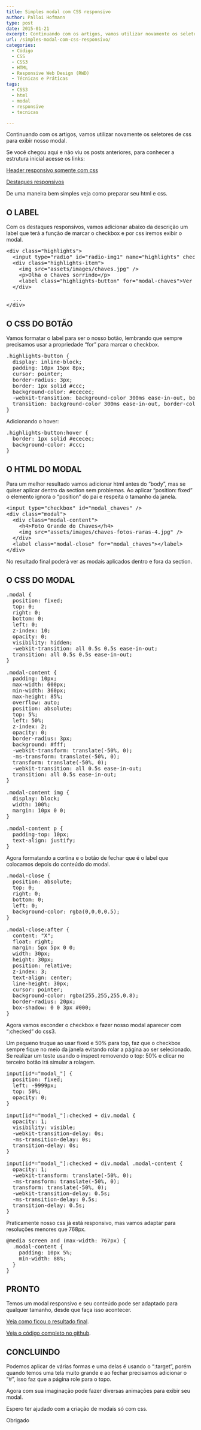 ```yaml
---
title: Simples modal com CSS responsivo
author: Palloi Hofmann
type: post
date: 2015-01-21
excerpt: Continuando com os artigos, vamos utilizar novamente os seletores de css para exibir nosso modal.
url: /simples-modal-com-css-responsivo/
categories:
  - Código
  - CSS
  - CSS3
  - HTML
  - Responsive Web Design (RWD)
  - Técnicas e Práticas
tags:
  - CSS3
  - html
  - modal
  - responsive
  - tecnicas

---
```

Continuando com os artigos, vamos utilizar novamente os seletores de css para exibir nosso modal.

Se você chegou aqui e não viu os posts anteriores, para conhecer a estrutura inicial acesse os links:
  
<a href="http://tableless.com.br/header-responsivo-somente-com-css/" target="_blank">Header responsivo somente com css</a>
  
<a href="http://tableless.com.br/destaques-responsivos/" target="_blank">Destaques responsivos</a>

De uma maneira bem simples veja como preparar seu html e css.

## O LABEL

Com os destaques responsivos, vamos adicionar abaixo da descrição um label que terá a função de marcar o checkbox e por css iremos exibir o modal.

<pre class="lang-html">&lt;div class="highlights"&gt;
&nbsp; &lt;input type="radio" id="radio-img1" name="highlights" checked="checked" /&gt;
&nbsp; &lt;div class="highlights-item"&gt;
&nbsp; &nbsp; &lt;img src="assets/images/chaves.jpg" /&gt;
&nbsp; &nbsp; &lt;p&gt;Olha o Chaves sorrindo&lt;/p&gt;
&nbsp; &nbsp; &lt;label class="highlights-button" for="modal-chaves"&gt;Ver fotos do Chaves&lt;/label&gt;
&nbsp; &lt;/div&gt;
&nbsp;&nbsp;
&nbsp; ...
&lt;/div&gt;</pre>

## O CSS DO BOTÃO

Vamos formatar o label para ser o nosso botão, lembrando que sempre precisamos usar a propriedade &#8220;for&#8221; para marcar o checkbox.

<pre class="lang-css">.highlights-button {
  display: inline-block;
  padding: 10px 15px 8px;
  cursor: pointer;
  border-radius: 3px;
  border: 1px solid #ccc;
  background-color: #ececec;
  -webkit-transition: background-color 300ms ease-in-out, border-color 300ms ease-in-out;
  transition: background-color 300ms ease-in-out, border-color 300ms ease-in-out;
}
</pre>

Adicionando o hover:

<pre class="lang-css">.highlights-button:hover {
  border: 1px solid #ececec;
  background-color: #ccc;
}
</pre>

## O HTML DO MODAL

Para um melhor resultado vamos adicionar html antes do &#8220;body&#8221;, mas se quiser aplicar dentro da section sem problemas. Ao aplicar &#8220;position: fixed&#8221; o elemento ignora o &#8220;position&#8221; do pai e respeita o tamanho da janela.

<pre class="lang-html">&lt;input type="checkbox" id="modal_chaves" /&gt;
&lt;div class="modal"&gt;
  &lt;div class="modal-content"&gt;
    &lt;h4&gt;Foto Grande do Chaves&lt;/h4&gt;
    &lt;img src="assets/images/chaves-fotos-raras-4.jpg" /&gt;
  &lt;/div&gt;
  &lt;label class="modal-close" for="modal_chaves"&gt;&lt;/label&gt;
&lt;/div&gt;</pre>

No resultado final poderá ver as modais aplicados dentro e fora da section.

## O CSS DO MODAL

<pre class="lang-css">.modal {
  position: fixed;
  top: 0;
  right: 0;
  bottom: 0;
  left: 0;
  z-index: 10;
  opacity: 0;
  visibility: hidden;
  -webkit-transition: all 0.5s 0.5s ease-in-out;
  transition: all 0.5s 0.5s ease-in-out;
}

.modal-content {
  padding: 10px;
  max-width: 600px;
  min-width: 360px;
  max-height: 85%;
  overflow: auto;
  position: absolute;
  top: 5%;
  left: 50%;
  z-index: 2;
  opacity: 0;
  border-radius: 3px;
  background: #fff;
  -webkit-transform: translate(-50%, 0);
  -ms-transform: translate(-50%, 0);
  transform: translate(-50%, 0);
  -webkit-transition: all 0.5s ease-in-out;
  transition: all 0.5s ease-in-out;
}

.modal-content img {
  display: block;
  width: 100%;
  margin: 10px 0 0;
}

.modal-content p {
  padding-top: 10px;
  text-align: justify;
}</pre>

Agora formatando a cortina e o botão de fechar que é o label que colocamos depois do conteúdo do modal.

<pre class="lang-css">.modal-close {
  position: absolute;
  top: 0;
  right: 0;
  bottom: 0;
  left: 0;
  background-color: rgba(0,0,0,0.5);
}

.modal-close:after {
  content: "X";
  float: right;
  margin: 5px 5px 0 0;
  width: 30px;
  height: 30px;
  position: relative;
  z-index: 3;
  text-align: center;
  line-height: 30px;
  cursor: pointer;
  background-color: rgba(255,255,255,0.8);
  border-radius: 20px;
  box-shadow: 0 0 3px #000;
}</pre>

Agora vamos esconder o checkbox e fazer nosso modal aparecer com &#8220;:checked&#8221; do css3.
  
Um pequeno truque ao usar fixed e 50% para top, faz que o checkbox sempre fique no meio da janela evitando rolar a página ao ser selecionado. Se realizar um teste usando o inspect removendo o top: 50% e clicar no terceiro botão irá simular a rolagem.

<pre class="lang-css">input[id*="modal_"] {
  position: fixed;
  left: -9999px;
  top: 50%;
  opacity: 0;
}

input[id*="modal_"]:checked + div.modal {
  opacity: 1;
  visibility: visible;
  -webkit-transition-delay: 0s;
  -ms-transition-delay: 0s;
  transition-delay: 0s;
}

input[id*="modal_"]:checked + div.modal .modal-content {
  opacity: 1;
  -webkit-transform: translate(-50%, 0);
  -ms-transform: translate(-50%, 0);
  transform: translate(-50%, 0);
  -webkit-transition-delay: 0.5s;
  -ms-transition-delay: 0.5s;
  transition-delay: 0.5s;
}</pre>

Praticamente nosso css já está responsivo, mas vamos adaptar para resoluções menores que 768px.

<pre class="lang-css">@media screen and (max-width: 767px) {
  .modal-content {
    padding: 10px 5%;
    min-width: 88%;
  }
}</pre>

## PRONTO

Temos um modal responsivo e seu conteúdo pode ser adaptado para qualquer tamanho, desde que faça isso acontecer.

<a title="Veja como ficou o resultado final" href="http://palloi.github.io/responsive-header-only-css/responsive-modal.html" target="_blank">Veja como ficou o resultado final</a>.

<a title="código completo no github" href="https://github.com/palloi/responsive-header-only-css" target="_blank">Veja o código completo no github</a>.

## CONCLUINDO

Podemos aplicar de várias formas e uma delas é usando o &#8220;:target&#8221;, porém quando temos uma tela muito grande e ao fechar precisamos adicionar o &#8220;#&#8221;, isso faz que a página role para o topo.
  
Agora com sua imaginação pode fazer diversas animações para exibir seu modal. 

Espero ter ajudado com a criação de modais só com css.

Obrigado